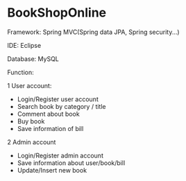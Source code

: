 # BookShopOnline

Framework: Spring MVC(Spring data JPA, Spring security...) 

IDE: Eclipse

Database: MySQL

Function:

1 User account:
- Login/Register user account
- Search book by category / title
- Comment about book
- Buy book
- Save information of bill

2 Admin account
- Login/Register admin account
- Save information about user/book/bill
- Update/Insert new book

